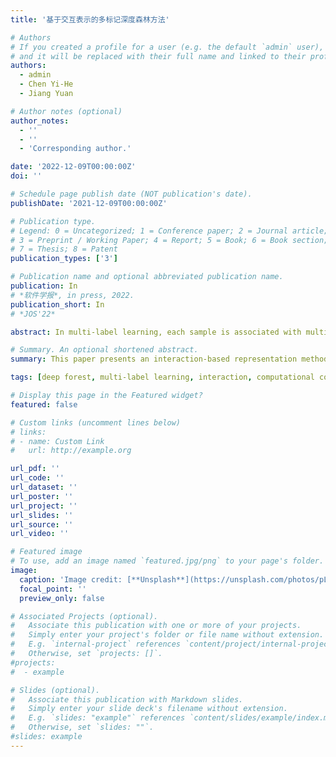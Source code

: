 ```yaml
---
title: '基于交互表示的多标记深度森林方法'

# Authors
# If you created a profile for a user (e.g. the default `admin` user), write the username (folder name) here
# and it will be replaced with their full name and linked to their profile.
authors:
  - admin
  - Chen Yi-He
  - Jiang Yuan

# Author notes (optional)
author_notes:
  - ''
  - ''
  - 'Corresponding author.'

date: '2022-12-09T00:00:00Z'
doi: ''

# Schedule page publish date (NOT publication's date).
publishDate: '2021-12-09T00:00:00Z'

# Publication type.
# Legend: 0 = Uncategorized; 1 = Conference paper; 2 = Journal article;
# 3 = Preprint / Working Paper; 4 = Report; 5 = Book; 6 = Book section;
# 7 = Thesis; 8 = Patent
publication_types: ['3']

# Publication name and optional abbreviated publication name.
publication: In 
# *软件学报*, in press, 2022.
publication_short: In 
# *JOS'22*

abstract: In multi-label learning, each sample is associated with multiple labels. The key task is how to use the correlation between labels when building the model. Multi-Label Deep Forest (MLDF) algorithm attempts to mine the correlation between labels by using layer-by-layer representation learning under the framework of deep ensemble learning. MLDF uses the obtained label probability representation to improve the prediction accuracy. However, on the one hand, the label probability representation is highly correlated with the label information, which will lead to its low diversity. As the depth of the deep forest increases, the performance will decline. On the other hand, the calculation of label probability requires us to store all layers of forest structure and use them one by one in the test stage, which will cause unbearable computational and storage overhead. To solve these problems, this paper proposes interaction representation based Multi-Label Deep Forest (iMLDF). iMLDF mines the structural information in the feature space from the decision path of the forest model, extracts the feature interaction in the decision tree path by using the random interaction trees, and obtains two interaction representations of feature confidence score and label probability distribution respectively. On the one hand, iMLDF makes full use of the feature structure information in the forest model to enrich the relevant information between labels. On the other hand, it calculates all the representations through interaction expressions, so that the algorithm does not need to store all the forest structures, which greatly improves the computational efficiency. The experimental results show that iMLDF achieves better prediction performance, and the computational efficiency is improved by an order of magnitude compared with MLDF for larger-scale datasets.

# Summary. An optional shortened abstract.
summary: This paper presents an interaction-based representation method for multi-label deep forests.

tags: [deep forest, multi-label learning, interaction, computational complexity, label correlation]

# Display this page in the Featured widget?
featured: false

# Custom links (uncomment lines below)
# links:
# - name: Custom Link
#   url: http://example.org

url_pdf: ''
url_code: ''
url_dataset: ''
url_poster: ''
url_project: ''
url_slides: ''
url_source: ''
url_video: ''

# Featured image
# To use, add an image named `featured.jpg/png` to your page's folder.
image:
  caption: 'Image credit: [**Unsplash**](https://unsplash.com/photos/pLCdAaMFLTE)'
  focal_point: ''
  preview_only: false

# Associated Projects (optional).
#   Associate this publication with one or more of your projects.
#   Simply enter your project's folder or file name without extension.
#   E.g. `internal-project` references `content/project/internal-project/index.md`.
#   Otherwise, set `projects: []`.
#projects:
#  - example

# Slides (optional).
#   Associate this publication with Markdown slides.
#   Simply enter your slide deck's filename without extension.
#   E.g. `slides: "example"` references `content/slides/example/index.md`.
#   Otherwise, set `slides: ""`.
#slides: example
---
```


<!-- {{% callout note %}}
Click the _Cite_ button above to demo the feature to enable visitors to import publication metadata into their reference management software.
{{% /callout %}}

{{% callout note %}}
Create your slides in Markdown - click the _Slides_ button to check out the example.
{{% /callout %}}

Supplementary notes can be added here, including [code, math, and images](https://wowchemy.com/docs/writing-markdown-latex/). -->
